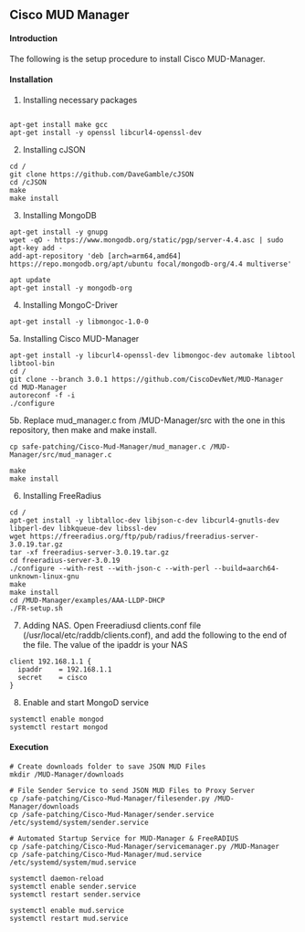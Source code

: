 ## Cisco MUD Manager

#### Introduction
The following is the setup procedure to install Cisco MUD-Manager.


#### Installation
1. Installing necessary packages

```

apt-get install make gcc
apt-get install -y openssl libcurl4-openssl-dev
```

2. Installing cJSON
```
cd /
git clone https://github.com/DaveGamble/cJSON 
cd /cJSON
make
make install
```

3. Installing MongoDB
```
apt-get install -y gnupg
wget -qO - https://www.mongodb.org/static/pgp/server-4.4.asc | sudo apt-key add -
add-apt-repository 'deb [arch=arm64,amd64] https://repo.mongodb.org/apt/ubuntu focal/mongodb-org/4.4 multiverse'

apt update
apt-get install -y mongodb-org
```

4. Installing MongoC-Driver
```
apt-get install -y libmongoc-1.0-0
```

5a. Installing Cisco MUD-Manager
```
apt-get install -y libcurl4-openssl-dev libmongoc-dev automake libtool libtool-bin
cd /
git clone --branch 3.0.1 https://github.com/CiscoDevNet/MUD-Manager
cd MUD-Manager
autoreconf -f -i
./configure
```
5b. Replace mud_manager.c from /MUD-Manager/src with the one in this repository, then make and make install.
```
cp safe-patching/Cisco-Mud-Manager/mud_manager.c /MUD-Manager/src/mud_manager.c

make
make install
```

6. Installing FreeRadius
```
cd /
apt-get install -y libtalloc-dev libjson-c-dev libcurl4-gnutls-dev libperl-dev libkqueue-dev libssl-dev 
wget https://freeradius.org/ftp/pub/radius/freeradius-server-3.0.19.tar.gz
tar -xf freeradius-server-3.0.19.tar.gz
cd freeradius-server-3.0.19
./configure --with-rest --with-json-c --with-perl --build=aarch64-unknown-linux-gnu
make
make install
cd /MUD-Manager/examples/AAA-LLDP-DHCP
./FR-setup.sh
```

7. Adding NAS. Open Freeradiusd clients.conf file (/usr/local/etc/raddb/clients.conf), and add the following to the end of the file. The value of the ipaddr is your NAS
```
client 192.168.1.1 {
  ipaddr	= 192.168.1.1
  secret	= cisco
}
```

8. Enable and start MongoD service
```
systemctl enable mongod
systemctl restart mongod
```

#### Execution
```
# Create downloads folder to save JSON MUD Files
mkdir /MUD-Manager/downloads

# File Sender Service to send JSON MUD Files to Proxy Server
cp /safe-patching/Cisco-Mud-Manager/filesender.py /MUD-Manager/downloads
cp /safe-patching/Cisco-Mud-Manager/sender.service /etc/systemd/system/sender.service

# Automated Startup Service for MUD-Manager & FreeRADIUS
cp /safe-patching/Cisco-Mud-Manager/servicemanager.py /MUD-Manager
cp /safe-patching/Cisco-Mud-Manager/mud.service /etc/systemd/system/mud.service

systemctl daemon-reload
systemctl enable sender.service
systemctl restart sender.service

systemctl enable mud.service
systemctl restart mud.service
```
